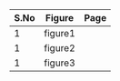 |S.No|Figure  |Page|
|----|--------|----|
|1   | figure1|    |
|1   | figure2|    |
|1   | figure3|    |

